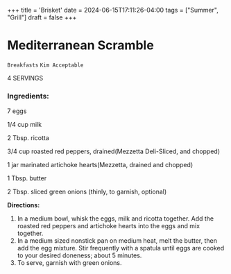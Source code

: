 +++
title = 'Brisket'
date = 2024-06-15T17:11:26-04:00
tags = ["Summer", "Grill"]
draft = false
+++
# Mediterranean Scramble

`Breakfasts` `Kim Acceptable`

4 SERVINGS

### **Ingredients:**

7 eggs

1/4 cup milk

2 Tbsp. ricotta

3/4 cup roasted red peppers, drained(Mezzetta Deli-Sliced, and chopped)

1 jar marinated artichoke hearts(Mezzetta, drained and chopped)

1 Tbsp. butter

2 Tbsp. sliced green onions (thinly, to garnish, optional)

**Directions:**

1. In a medium bowl, whisk the eggs, milk and ricotta together. Add the roasted red peppers and artichoke hearts into the eggs and mix together.
2. In a medium sized nonstick pan on medium heat, melt the butter, then add the egg mixture. Stir frequently with a spatula until eggs are cooked to your desired doneness; about 5 minutes.
3. To serve, garnish with green onions.
